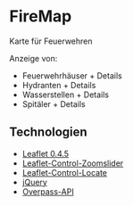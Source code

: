 ﻿# FireMap

Karte für Feuerwehren

Anzeige von:

* Feuerwehrhäuser + Details
* Hydranten + Details
* Wasserstellen + Details
* Spitäler + Details

## Technologien

* [Leaflet 0.4.5](http://leafletjs.com/)
* [Leaflet-Control-Zoomslider](https://github.com/kartena/Leaflet.zoomslider)
* [Leaflet-Control-Locate](https://github.com/domoritz/leaflet-locatecontrol)
* [jQuery](http://jquery.com/)
* [Overpass-API](https://wiki.openstreetmap.org/wiki/Overpass_API)